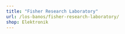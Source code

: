 ```yaml
---
title: "Fisher Research Laboratory"
url: /los-banos/fisher-research-laboratory/
shop: Elektronik
---
```

